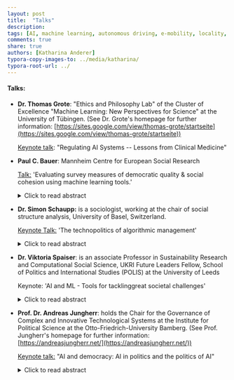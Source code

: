 ```yaml
---
layout: post
title:  "Talks"
description: 
tags: [AI, machine learning, autonomous driving, e-mobility, locality, mobility]
comments: true
share: true
authors: [Katharina Anderer]
typora-copy-images-to: ../media/katharina/
typora-root-url: ../
---
```




#### **Talks:** 

- **Dr. Thomas Grote**: "Ethics and Philosophy Lab" of the Cluster of Excellence "Machine Learning: New Perspectives for Science" at the University of Tübingen. (See Dr. Grote's homepage for further information: [https://sites.google.com/view/thomas-grote/startseite](https://sites.google.com/view/thomas-grote/startseite))

  <u>Keynote talk</u>: "Regulating AI Systems -- Lessons from Clinical Medicine"
  
  
  
- **Paul C. Bauer**: Mannheim Centre for European Social Research

  <u>Talk:</u> 'Evaluating survey measures of democratic quality & social cohesion using machine learning tools.'

  
  
  <details>
  	<summary>Click to read abstract</summary>
  Trust has become one of the foundational concepts of contemporary social theory. Still,empirical research on trust relies on a relatively small set of measures which are increasingly debated. Using data from an online, self-administered questionnaire which was conducted amongst a US representative sample (N = 1,500) and relying on a combination of open-ended probing data and supervised machine learning, our study compares the validity of standard measures of generalized social trust with more recent, situation-specific measures of trust. We find that measures that refer to strangers generally better reflect the conceptual idea of measuring trust in unknown others. Moreover, situation-specific measures even further reduce variation in associations, i.e., produce a more similar frame of reference which is desirable from a measurement perspective. We also present evidence that individuals’ the association may differ in terms of sentiment, independently of the trustee category. Finally, we end with a discussion of the hard-to-solve challenge of formulating general but not too general survey measures
  
  ​    
  
  
  
- **Dr. Simon Schaupp:** is a sociologist, working at the chair of social structure analysis, University of Basel, Switzerland. 

  <u>Keynote Talk:</u> 'The technopolitics of algorithmic management'

  <details>
  	<summary>Click to read abstract</summary>
  Algorithms are organizing technologies. Like organizational rules or laws, they  define procedures according to which certain actions are to be executed. Yet, while we commonly identify laws or organizational rules as  political issues, which are negotiated in the context of conflicting  interests, we often fail to see the political nature of algorithms. This lecture aims to develop a political perspective on technologies of  algorithmic management in contexts of work. It reconstructs how  algorithmic management gained the importance it has in today’s world of  work, from wearable devices controlling individual workers to  overarching resource planning systems. The lecture will show how  technopolitical negotiations at various levels have shaped algorithmic  management so that it often resembles the logic of cybernetic management with its emphasis on feedback-based self-organization. Drawing on  ethnographic fieldwork in factories and delivery companies, the lecture  will emphasize that digitalization is not only shaped by engineers and  managers but also by the various appropriation strategies developed by  workers in their everyday use of technology. Thus, the lecture argues  that developing a political perspective on digitalization is a  prerequisite for democratic deliberation on desirable technological  futures.
  </details>



- **Dr. Viktoria Spaiser**: is an associate Professor in Sustainability Research and Computational Social Science, UKRI Future Leaders Fellow, School of Politics and International Studies (POLIS) at the University of Leeds

  

  Keynote: 'AI and ML - Tools for tacklinggreat societal challenges'

  <details>
  	<summary>Click to read abstract</summary>
  The talk will start by providing an overview of some of the greatest  challenges that societies around the world are facing right now, as well as an overview of AI and ML approaches that have been suggested or used to tackle some of these challenges. The focus will then turn  specifically to the climate crisis challenge. Efforts to mitigate  climate change will require not only engineering solutions but also  social and political solutions that will allow for technological  solutions to be effective. Hence, social sciences are key to tackling  the climate crisis challenge. The advance of AI, ML and other  computational methods has recently transformed the social sciences,  creating a new field computational social science. Various examples will be reviewed during the talk where computational social science  approaches have been used to study social change in response to the  climate crisis. Mentioned will be also computational social science  studies, which for instance uncovered powerful networks that have been  undermining world’s climate mitigation efforts. Finally, we will discuss where computational social science can contribute to future social  science research on climate change, for instance going beyond describing social change by researching mechanisms and dynamics to steer  democratic climate-positive social change. 
  </details>

- **Prof. Dr. Andreas Jungherr**: holds the Chair for the Governance of Complex and Innovative Technological Systems at the Institute for Political Science at the Otto-Friedrich-University Bamberg. (See Prof. Jungherr's homepage for further information: [https://andreasjungherr.net/](https://andreasjungherr.net/))

  <u>Keynote talk:</u> "AI and democracy: AI in politics and the politics of AI"

  <details>
  	<summary>Click to read abstract</summary>
  As artificial intelligence technology features in ever more aspects of social and economic life, AI becomes political. The use of AI by politicians and states is associated with both hopes and fears. Will AI increase social inequalities and allow politicians to split and manipulate the public? Or will AI allow politicians and states to tackle important problems with better information and new solutions? These fears and hopes find expression in public debate and political contestation. Scholars have an important role in this debate. They are on the frontlines of AI development and its implementation. At the same time, excessive fears or hopes regarding the impact of AI might make for great movie-plots but not so much for good policy advice or ethical guidelines. So, while we need to discuss the potential uses and effects of AI in democracies, we should not be carried away by excessive fears or hopes and thereby accidentally block progress or sow distrust in politics and elections.
  </details>

  

 



